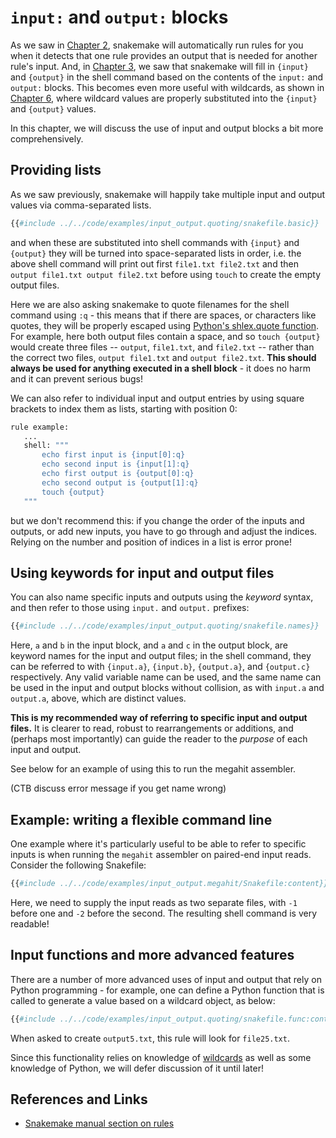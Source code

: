 # `input:` and `output:` blocks

As we saw in [Chapter 2](../chapter_2.md), snakemake will automatically
run rules for you when it detects that one rule provides an output
that is needed for another rule's input. And, in
[Chapter 3](../chapter_3.md), we saw that snakemake will fill in `{input}`
and `{output}` in the shell command based on the contents of the
`input:` and `output:` blocks. This becomes even more useful
with wildcards, as shown in [Chapter 6](../chapter_6.md), where wildcard
values are properly substituted into the `{input}` and `{output}` values.

In this chapter, we will discuss the use of input and output blocks
a bit more comprehensively.

## Providing lists

As we saw previously, snakemake will happily take multiple input and
output values via comma-separated lists.

```python
{{#include ../../code/examples/input_output.quoting/snakefile.basic}}
```

and when these are substituted into shell commands with `{input}` and
`{output}` they will be turned into space-separated lists in order,
i.e. the above shell command will print out first `file1.txt
file2.txt` and then `output file1.txt output file2.txt` before using `touch` to
create the empty output files.

Here we are also asking snakemake to quote filenames for the shell
command using `:q` - this means that if there are spaces, or
characters like quotes, they will be properly escaped using
[Python's shlex.quote function](https://docs.python.org/3/library/shlex.html#shlex.quote).
For example, here both output files contain a space, and so `touch
{output}` would create three files -- `output`, `file1.txt`, and
`file2.txt` -- rather than the correct two files, `output file1.txt`
and `output file2.txt`.  **This should always be used for anything
executed in a shell block** - it does no harm and it can prevent
serious bugs!

We can also refer to individual input and output entries by using
square brackets to index them as lists, starting with position 0:

```python
rule example:
   ...
   shell: """
       echo first input is {input[0]:q}
       echo second input is {input[1]:q}
       echo first output is {output[0]:q}
       echo second output is {output[1]:q}
       touch {output}
   """
```

but we don't recommend this: if you change the order of the inputs and
outputs, or add new inputs, you have to go through and adjust the
indices.  Relying on the number and position of indices in a list is
error prone!

## Using keywords for input and output files

You can also name specific inputs and outputs using the _keyword_
syntax, and then refer to those using `input.` and `output.` prefixes:
```python
{{#include ../../code/examples/input_output.quoting/snakefile.names}}
```

Here, `a` and `b` in the input block, and `a` and `c` in the output block,
are keyword names for the input and output files; in the shell command,
they can be referred to with `{input.a}`, `{input.b}`, `{output.a}`, and
`{output.c}` respectively. Any valid variable name can be used, and the
same name can be used in the input and output blocks without collision,
as with `input.a` and `output.a`, above, which are distinct values.

**This is my recommended way of referring to specific input and output
files.** It is clearer to read, robust to rearrangements or additions, and
(perhaps most importantly) can guide the reader to the _purpose_ of each
input and output.

See below for an example of using this to run the megahit assembler.

(CTB discuss error message if you get name wrong)

## Example: writing a flexible command line

One example where it's particularly useful to be able to refer to
specific inputs is when running the `megahit` assembler on paired-end
input reads. Consider the following Snakefile:
```python
{{#include ../../code/examples/input_output.megahit/Snakefile:content}}
```
Here, we need to supply the input reads as two separate files,
with `-1` before one and `-2` before the second. The resulting
shell command is very readable!

## Input functions and more advanced features

There are a number of more advanced uses of input and output that rely
on Python programming - for example, one can define a Python function
that is called to generate a value based on a wildcard object, as below:

```python
{{#include ../../code/examples/input_output.quoting/snakefile.func:content}}
```

When asked to create `output5.txt`, this rule will look for
`file25.txt`.

Since this functionality relies on knowledge of
[wildcards](wildcards.md) as well as some knowledge of Python, we will
defer discussion of it until later!

## References and Links

* [Snakemake manual section on rules](https://snakemake.readthedocs.io/en/stable/snakefiles/rules.html#snakefiles-and-rules)
